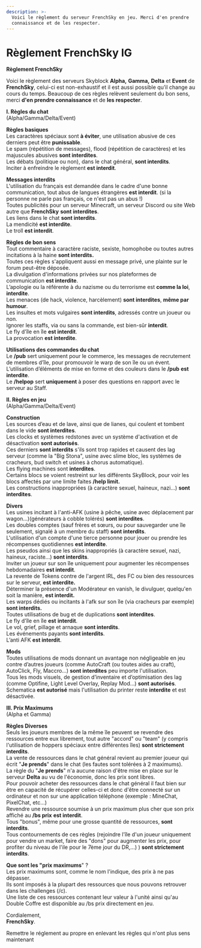 ```yaml
---
description: >-
  Voici le règlement du serveur FrenchSky en jeu. Merci d'en prendre
  connaissance et de les respecter.
---
```


# Règlement FrenchSky IG

**Règlement FrenchSky**  
  
Voici le règlement des serveurs Skyblock **Alpha,** **Gamma,** **Delta** et **Event** de **FrenchSky**, celui-ci est non-exhaustif et il est aussi possible qu’il change au cours du temps. Beaucoup de ces règles relèvent seulement du bon sens, merci **d'en prendre connaissance** et de **les respecter**.  
  
  
**I. Règles du chat**  
\(Alpha/Gamma/Delta/Event\)  
  
**Règles basiques**  
Les caractères spéciaux sont **à éviter**, une utilisation abusive de ces derniers peut être **punissable**.  
Le spam \(répétition de messages\), flood \(répétition de caractères\) et les majuscules abusives **sont interdites**.  
Les débats \(politique ou non\), dans le chat général, **sont interdits**.  
Inciter à enfreindre le règlement **est interdit**.  
  
  
**Messages interdits**  
L'utilisation du français est demandée dans le cadre d'une bonne communication, tout abus de langues étrangères **est interdit**. \(si la personne ne parle pas français, ce n'est pas un abus !\)  
Toutes publicités pour un serveur Minecraft, un serveur Discord ou site Web autre que **FrenchSky** **sont interdites**.  
Les liens dans le chat **sont interdits**.  
La mendicité **est interdite**.  
Le troll **est interdit**.  
  
  
**Règles de bon sens**  
Tout commentaire à caractère raciste, sexiste, homophobe ou toutes autres incitations à la haine **sont interdits.**  
Toutes ces règles s'appliquent aussi en message privé, une plainte sur le forum peut-être déposée.  
La divulgation d'informations privées sur nos plateformes de communication **est interdite**.  
L’apologie ou la référente à du nazisme ou du terrorisme est **comme la loi**, **interdite**.  
Les menaces \(de hack, violence, harcèlement\) **sont interdites**, **même par humour**.  
Les insultes et mots vulgaires **sont interdits**, adressés contre un joueur ou non.  
Ignorer les staffs, via ou sans la commande, est bien-sûr **interdit**.  
Le fly d'île en île **est interdit**.  
La provocation **est interdite**.  
  
  
**Utilisations des commandes du chat**  
Le **/pub** sert uniquement pour le commerce, les messages de recrutement de membres d’île, pour promouvoir le warp de son île ou un évent.  
L’utilisation d’éléments de mise en forme et des couleurs dans le **/pub** **est interdite**.  
Le **/helpop** sert **uniquement** à poser des questions en rapport avec le serveur au Staff.  
  
  
**II. Règles en jeu**  
\(Alpha/Gamma/Delta/Event\)  
  
**Construction**  
Les sources d’eau et de lave, ainsi que de lianes, qui coulent et tombent dans le vide **sont interdites**.  
Les clocks et systèmes redstones avec un système d'activation et de désactivation **sont autorisés**.  
Ces derniers **sont interdits** s'ils sont trop rapides et causent des lag serveur \(comme la "Big Stona", usine avec slime bloc, les systèmes de cracheurs, bud switch et usines à chorus automatique\).  
Les flying machines sont **interdites**.  
Certains blocs se voient restreint sur les différents SkyBlock, pour voir les blocs affectés par une limite faites **/help limit.**  
Les constructions inappropriées \(à caractère sexuel, haineux, nazi...\) **sont interdites**.  
  
  
**Divers**  
Les usines incitant à l'anti-AFK \(usine à pêche, usine avec déplacement par wagon...\)\(générateurs à cobble tolérés\) **sont interdites**.  
Les doubles comptes \(sauf frères et sœurs, ou pour sauvegarder une île seulement, signalé à un membre du staff\) **sont interdits**.  
L'utilisation d'un compte d'une tierce personne pour jouer ou prendre les récompenses quotidiennes **est interdite**.  
Les pseudos ainsi que les skins inappropriés \(à caractère sexuel, nazi, haineux, raciste...\) **sont interdits**.  
Inviter un joueur sur son île uniquement pour augmenter les récompenses hebdomadaires **est interdit**.  
La revente de Tokens contre de l'argent IRL, des FC ou bien des ressources sur le serveur, **est interdite.**  
Déterminer la présence d'un Modérateur en vanish, le divulguer, quelqu'en soit la manière, **est interdit.**  
Les warps dédiés ou incitants à l'afk sur son île \(via cracheurs par exemple\) **sont interdits.**  
Toutes utilisations de bug et de duplications **sont interdites**.  
Le fly d'île en île **est** **interdit**.  
Le vol, grief, pillage et arnaque **sont interdits**.  
Les événements payants **sont interdits**.  
L’anti AFK **est interdit**.  
  
  
**Mods**  
Toutes utilisations de mods donnant un avantage non négligeable en jeu contre d’autres joueurs \(comme AutoCraft \(ou toutes aides au craft\), AutoClick, Fly, Maccro...\) **sont interdites** peu importe l'utilisation.  
Tous les mods visuels, de gestion d’inventaire et d’optimisation des lag \(comme Optifine, Light Level Overlay, Replay Mod...\) **sont autorisés**.  
Schematica **est autorisé** mais l'utilisation du printer reste **interdite** et est désactivée.  
  
  
**III. Prix Maximums**  
\(Alpha et Gamma\)  
  
**Règles Diverses**  
Seuls les joueurs membres de la même île peuvent se revendre des ressources entre eux librement, tout autre "accord" ou "team" \(y compris l'utilisation de hoppers spéciaux entre différentes îles\) **sont strictement interdits**.  
La vente de ressources dans le chat général revient au premier joueur qui écrit "**Je prends**" dans le chat \(les fautes sont tolérées à 2 maximums\).  
La règle du "**Je prends**" n'a aucune raison d'être mise en place sur le serveur **Delta** au vu de l'économie, donc les prix sont libres.  
Pour pouvoir acheter des ressources dans le chat général il faut bien sur être en capacité de récupérer celles-ci et donc d'être connecté sur un ordinateur et non sur une application téléphone \(exemple : MineChat, PixelChat, etc...\)  
Revendre une ressource soumise à un prix maximum plus cher que son prix affiché au **/bs prix** **est interdit**.  
Tous "bonus", même pour une grosse quantité de ressources, **sont interdits**.  
Tous contournements de ces règles \(rejoindre l'île d'un joueur uniquement pour vendre un market, faire des "dons" pour augmenter les prix, pour profiter du niveau de l'ile pour le 7ème jour du DR,...\) \) **sont strictement interdits**.  
  
**Que sont les "prix maximums**" ?  
Les prix maximums sont, comme le nom l'indique, des prix à ne pas dépasser.  
Ils sont imposés à la plupart des ressources que nous pouvons retrouver dans les challenges \(/c\).  
Une liste de ces ressources contenant leur valeur à l'unité ainsi qu'au Double Coffre est disponible au /bs prix directement en jeu.​  
  
Cordialement,  
**FrenchSky**.



Remettre le réglement au propre en enlevant les règles qui n'ont plus sens maintenant

